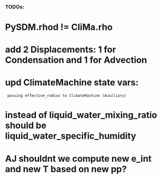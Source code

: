 ### TODOs:

# PySDM.rhod != CliMa.rho

# add 2 Displacements: 1 for Condensation and 1 for Advection
# upd ClimateMachine state vars:
     passing effective_radius to ClimateMachine (Auxiliary)



# instead of liquid_water_mixing_ratio should be liquid_water_specific_humidity
# AJ shouldnt we compute new e_int and new T based on new pp?

